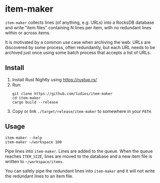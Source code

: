 item-maker
===

`item-maker` collects lines (of anything, e.g. URLs) into a RocksDB database
and write "item files" containing N lines per item, with no redundant lines
within or across items.

It is motivated by a common use case when archiving the web: URLs are
discovered by some process, often redundantly, but each URL needs to be
archived just once using some batch process that accepts a list of URLs.

Install
---

1. Install Rust Nightly using https://rustup.rs/
2. Run: 
    ```
    git clone https://github.com/ludios/item-maker
    cd item-maker
    cargo build --release
    ```
3. Copy or link `./target/release/item-maker` to somewhere in your `PATH`.

Usage
---

```
item-maker --help
item-maker ~/workspace 100
```

Pipe lines into `item-maker`.  Lines are added to the queue.  When the
queue reaches `ITEM_SIZE`, lines are moved to the database and a new item
file is written to `~/workspace/items`.

You can safely pipe the redundant lines into `item-maker` and it will not
write the redundant lines to an item file.

